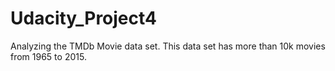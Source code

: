 # Udacity_Project4
Analyzing  the TMDb Movie data set. This data set has more than 10k movies from 1965 to 2015.

